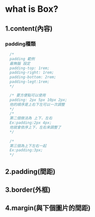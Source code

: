 # what is Box?
 ## 1.content(內容)
  ### padding種類
  ```Css
    /* 
    padding 範例
    最無腦 設定
    padding-top: 1rem; 
    padding-right: 1rem;  
    padding-bottom: 2rem;
    padding-legt:1rem; 
    */

    /* 要方便點可以使用
    padding: 2px 5px 10px 2px;
    他的順序是上右下左可以一次調整 
    */
    /*     
    第二個做法為 上下，左右
    Ex:padding:2px 4px;
    他就會依序上下，左右來調整了 
    */
    
    /* 
    第三個為上下左右一起
    Ex:padding:3px;
    */
  ```
 ## 2.padding(間距)
 ## 3.border(外框)
 ## 4.margin(與下個圖片的間距)
